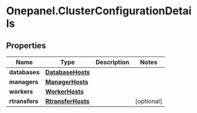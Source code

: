 # Onepanel.ClusterConfigurationDetails

## Properties
Name | Type | Description | Notes
------------ | ------------- | ------------- | -------------
**databases** | [**DatabaseHosts**](DatabaseHosts.md) |  | 
**managers** | [**ManagerHosts**](ManagerHosts.md) |  | 
**workers** | [**WorkerHosts**](WorkerHosts.md) |  | 
**rtransfers** | [**RtransferHosts**](RtransferHosts.md) |  | [optional] 


